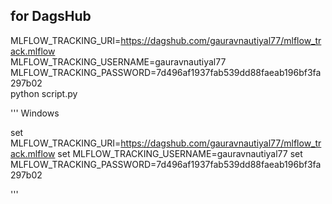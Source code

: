 ## for DagsHub
MLFLOW_TRACKING_URI=https://dagshub.com/gauravnautiyal77/mlflow_track.mlflow \
MLFLOW_TRACKING_USERNAME=gauravnautiyal77 \
MLFLOW_TRACKING_PASSWORD=7d496af1937fab539dd88faeab196bf3fa297b02 \
python script.py

''' Windows

set MLFLOW_TRACKING_URI=https://dagshub.com/gauravnautiyal77/mlflow_track.mlflow 
set MLFLOW_TRACKING_USERNAME=gauravnautiyal77
set MLFLOW_TRACKING_PASSWORD=7d496af1937fab539dd88faeab196bf3fa297b02

'''